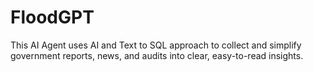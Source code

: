 # FloodGPT
This AI Agent uses AI and Text to SQL approach to collect and simplify government reports, news, and audits into clear, easy-to-read insights. 
